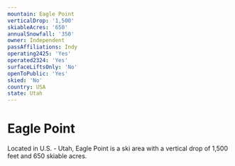```yaml
---
mountain: Eagle Point
verticalDrop: '1,500'
skiableAcres: '650'
annualSnowfall: '350'
owner: Independent
passAffiliations: Indy
operating2425: 'Yes'
operated2324: 'Yes'
surfaceLiftsOnly: 'No'
openToPublic: 'Yes'
skied: 'No'
country: USA
state: Utah
---
```


# Eagle Point

Located in U.S. - Utah, Eagle Point is a ski area with a vertical drop of 1,500 feet and 650 skiable acres.
